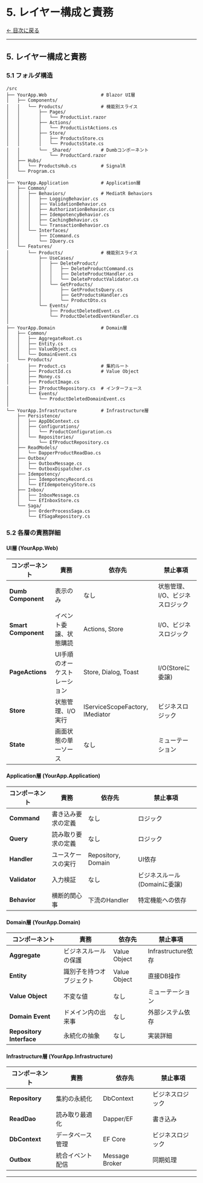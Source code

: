 # 5. レイヤー構成と責務

[← 目次に戻る](00_README.md)

---

## 5. レイヤー構成と責務

### 5.1 フォルダ構造

```
/src
├── YourApp.Web                    # Blazor UI層
│   ├── Components/
│   │   └── Products/              # 機能別スライス
│   │       ├── Pages/
│   │       │   └── ProductList.razor
│   │       ├── Actions/
│   │       │   └── ProductListActions.cs
│   │       ├── Store/
│   │       │   ├── ProductsStore.cs
│   │       │   └── ProductsState.cs
│   │       └── _Shared/           # Dumbコンポーネント
│   │           └── ProductCard.razor
│   ├── Hubs/
│   │   └── ProductsHub.cs         # SignalR
│   └── Program.cs
│
├── YourApp.Application            # Application層
│   ├── Common/
│   │   ├── Behaviors/             # MediatR Behaviors
│   │   │   ├── LoggingBehavior.cs
│   │   │   ├── ValidationBehavior.cs
│   │   │   ├── AuthorizationBehavior.cs
│   │   │   ├── IdempotencyBehavior.cs
│   │   │   ├── CachingBehavior.cs
│   │   │   └── TransactionBehavior.cs
│   │   └── Interfaces/
│   │       ├── ICommand.cs
│   │       └── IQuery.cs
│   └── Features/
│       └── Products/              # 機能別スライス
│           ├── UseCases/
│           │   ├── DeleteProduct/
│           │   │   ├── DeleteProductCommand.cs
│           │   │   ├── DeleteProductHandler.cs
│           │   │   └── DeleteProductValidator.cs
│           │   └── GetProducts/
│           │       ├── GetProductsQuery.cs
│           │       ├── GetProductsHandler.cs
│           │       └── ProductDto.cs
│           └── Events/
│               ├── ProductDeletedEvent.cs
│               └── ProductDeletedEventHandler.cs
│
├── YourApp.Domain                 # Domain層
│   ├── Common/
│   │   ├── AggregateRoot.cs
│   │   ├── Entity.cs
│   │   ├── ValueObject.cs
│   │   └── DomainEvent.cs
│   └── Products/
│       ├── Product.cs             # 集約ルート
│       ├── ProductId.cs           # Value Object
│       ├── Money.cs
│       ├── ProductImage.cs
│       ├── IProductRepository.cs  # インターフェース
│       └── Events/
│           └── ProductDeletedDomainEvent.cs
│
└── YourApp.Infrastructure         # Infrastructure層
    ├── Persistence/
    │   ├── AppDbContext.cs
    │   ├── Configurations/
    │   │   └── ProductConfiguration.cs
    │   └── Repositories/
    │       └── EfProductRepository.cs
    ├── ReadModels/
    │   └── DapperProductReadDao.cs
    ├── Outbox/
    │   ├── OutboxMessage.cs
    │   └── OutboxDispatcher.cs
    ├── Idempotency/
    │   ├── IdempotencyRecord.cs
    │   └── EfIdempotencyStore.cs
    ├── Inbox/
    │   ├── InboxMessage.cs
    │   └── EfInboxStore.cs
    └── Saga/
        ├── OrderProcessSaga.cs
        └── EfSagaRepository.cs
```

### 5.2 各層の責務詳細

#### **UI層 (YourApp.Web)**

| コンポーネント | 責務 | 依存先 | 禁止事項 |
|---------------|------|--------|---------|
| **Dumb Component** | 表示のみ | なし | 状態管理、I/O、ビジネスロジック |
| **Smart Component** | イベント委譲、状態購読 | Actions, Store | I/O、ビジネスロジック |
| **PageActions** | UI手順のオーケストレーション | Store, Dialog, Toast | I/O(Storeに委譲) |
| **Store** | 状態管理、I/O実行 | IServiceScopeFactory, IMediator | ビジネスロジック |
| **State** | 画面状態の単一ソース | なし | ミューテーション |

#### **Application層 (YourApp.Application)**

| コンポーネント | 責務 | 依存先 | 禁止事項 |
|---------------|------|--------|---------|
| **Command** | 書き込み要求の定義 | なし | ロジック |
| **Query** | 読み取り要求の定義 | なし | ロジック |
| **Handler** | ユースケースの実行 | Repository, Domain | UI依存 |
| **Validator** | 入力検証 | なし | ビジネスルール(Domainに委譲) |
| **Behavior** | 横断的関心事 | 下流のHandler | 特定機能への依存 |

#### **Domain層 (YourApp.Domain)**

| コンポーネント | 責務 | 依存先 | 禁止事項 |
|---------------|------|--------|---------|
| **Aggregate** | ビジネスルールの保護 | Value Object | Infrastructure依存 |
| **Entity** | 識別子を持つオブジェクト | Value Object | 直接DB操作 |
| **Value Object** | 不変な値 | なし | ミューテーション |
| **Domain Event** | ドメイン内の出来事 | なし | 外部システム依存 |
| **Repository Interface** | 永続化の抽象 | なし | 実装詳細 |

#### **Infrastructure層 (YourApp.Infrastructure)**

| コンポーネント | 責務 | 依存先 | 禁止事項 |
|---------------|------|--------|---------|
| **Repository** | 集約の永続化 | DbContext | ビジネスロジック |
| **ReadDao** | 読み取り最適化 | Dapper/EF | 書き込み |
| **DbContext** | データベース管理 | EF Core | ビジネスロジック |
| **Outbox** | 統合イベント配信 | Message Broker | 同期処理 |

---
